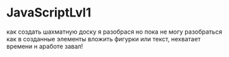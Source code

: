 # JavaScriptLvl1
 
как создать шахматную доску я разобрася но пока не могу разобраться как в созданные элементы вложить фигурки или текст, нехватает времени н аработе завал!
